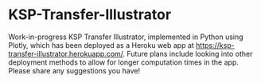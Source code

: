 # KSP-Transfer-Illustrator
Work-in-progress KSP Transfer Illustrator, implemented in Python using Plotly, which has been deployed as a Heroku web app at https://ksp-transfer-illustrator.herokuapp.com/.  Future plans include looking into other deployment methods to allow for longer computation times in the app. Please share any suggestions you have!
